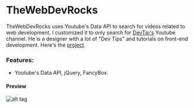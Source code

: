 # TheWebDevRocks

TheWebDevRocks uses Youtube's Data API to search for videos related to web development. I customized it to only search for [DevTip's](https://www.youtube.com/user/DevTipsForDesigners/) Youtube channel. He is a designer with a lot of "Dev Tips" and tutorials on front-end development. Here's the [project](https://www.thewebdev.rocks/).

### Features: 

* Youtube's Data API, jQuery, FancyBox.

#### Preview

![alt tag](https://github.com/pkayokay/thewebdev.rocks/tree/master/img/thewebdev.png)